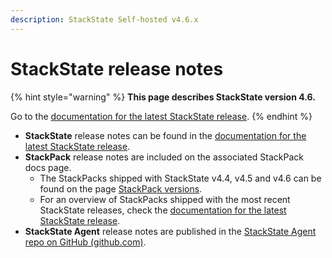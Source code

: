 ```yaml
---
description: StackState Self-hosted v4.6.x
---
```


# StackState release notes

{% hint style="warning" %}
**This page describes StackState version 4.6.**

Go to the [documentation for the latest StackState release](https://docs.stackstate.com/setup/upgrade-stackstate/sts-release-notes).
{% endhint %}

* **StackState** release notes can be found in the [documentation for the latest StackState release](https://docs.stackstate.com/setup/upgrade-stackstate/sts-release-notes).
* **StackPack** release notes are included on the associated StackPack docs page. 
  * The StackPacks shipped with StackState v4.4, v4.5 and v4.6 can be found on the page [StackPack versions](stackpack-versions.md). 
  * For an overview of StackPacks shipped with the most recent StackState releases, check the [documentation for the latest StackState release](https://docs.stackstate.com/setup/upgrade-stackstate/stackpack-versions).
* **StackState Agent** release notes are published in the [StackState Agent repo on GitHub \(github.com\)](https://github.com/StackVista/stackstate-agent/blob/master/stackstate-changelog.md).

